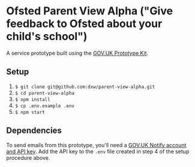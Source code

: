 # Ofsted Parent View Alpha ("Give feedback to Ofsted about your child's school")

A service prototype built using the [GOV.UK Prototype Kit](https://govuk-prototype-kit.herokuapp.com/docs).

## Setup

1. `$ git clone git@github.com:dxw/parent-view-alpha.git`
2. `$ cd parent-view-alpha`
3. `$ npm install`
4. `$ cp .env.example .env`
5. `$ npm start`

## Dependencies

To send emails from this prototype, you'll need a [GOV.UK Notify account and API key](https://www.notifications.service.gov.uk/). Add the API key to the `.env` file created in step 4 of the setup procedure above.